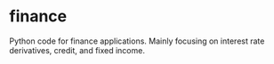 # finance
Python code for finance applications. Mainly focusing on interest rate derivatives, credit, and fixed income.
